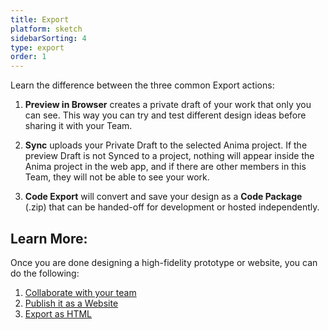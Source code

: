 ```yaml
---
title: Export
platform: sketch
sidebarSorting: 4
type: export
order: 1
---
```


Learn the difference between the three common Export actions:

1. **Preview in Browser** creates a private draft of your work that only you can see. This way you can try and test different design ideas before sharing it with your Team.

2. **Sync** uploads your Private Draft to the selected Anima project. If the preview Draft is not Synced to a project, nothing will appear inside the Anima project in the web app, and if there are other members in this Team, they will not be able to see your work.

3. **Code Export** will convert and save your design as a **Code Package** (.zip) that can be handed-off for development or hosted independently.

## Learn More:

Once you are done designing a high-fidelity prototype or website, you can do the following:

1. [Collaborate with your team](work-in-teams.html)
2. [Publish it as a Website](05-publish-and-manage-website.html)
3. [Export as HTML](export-html.html)
